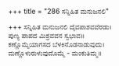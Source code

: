 +++
title = "286 ಸನ್ನಿಹಿತ ಮನುಜನಲಿ"

+++
ಸನ್ನಿಹಿತ ಮನುಜನಲಿ ದೈವಪಾಶವವೆರಡು।  
ಪುಣ್ಯ ಪಾಪದ ಮಿಶ್ರವವನ ಸ್ವಭಾವ॥  
ಕಣ್ಣೊಮ್ಮೆಯಾಗಸದ ಬೆಳಕಿನೊಡನಾಡುವುದು।  
ಮಣ್ಣೊಳುರುಳುವುದೊಮ್ಮೆ - ಮಂಕುತಿಮ್ಮ॥  
